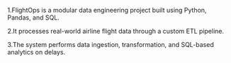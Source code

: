 1.FlightOps is a modular data engineering project built using Python, Pandas, and SQL.

2.It processes real-world airline flight data through a custom ETL pipeline.

3.The system performs data ingestion, transformation, and SQL-based analytics on delays.
